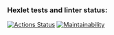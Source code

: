 ### Hexlet tests and linter status:
[![Actions Status](https://github.com/sheveleves/java-project-78/workflows/hexlet-check/badge.svg)](https://github.com/sheveleves/java-project-78/actions)
[![Maintainability](https://api.codeclimate.com/v1/badges/56a42f7bc26c691e207d/maintainability)](https://codeclimate.com/github/sheveleves/java-project-78/maintainability)


